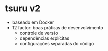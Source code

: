# tsuru v2

- baseado em Docker
- 12 factor: boas práticas de desenvolvimento
  - controle de versão
  - dependências explícitas
  - configurações separadas do código
